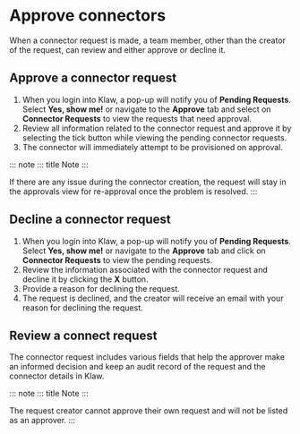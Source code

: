 # Approve connectors

When a connector request is made, a team member, other than the creator
of the request, can review and either approve or decline it.

## Approve a connector request

1.  When you login into Klaw, a pop-up will notify you of **Pending
    Requests**. Select **Yes, show me!** or navigate to the **Approve**
    tab and select on **Connector Requests** to view the requests that
    need approval.
2.  Review all information related to the connector request and approve
    it by selecting the tick button while viewing the pending connector
    requests.
3.  The connector will immediately attempt to be provisioned on
    approval.

::: note
::: title
Note
:::

If there are any issue during the connector creation, the request will
stay in the approvals view for re-approval once the problem is resolved.
:::

## Decline a connector request

1.  When you login into Klaw, a pop-up will notify you of **Pending
    Requests**. Select **Yes, show me!** or navigate to the **Approve**
    tab and click on **Connector Requests** to view the pending
    requests.
2.  Review the information associated with the connector request and
    decline it by clicking the **X** button.
3.  Provide a reason for declining the request.
4.  The request is declined, and the creator will receive an email with
    your reason for declining the request.

## Review a connect request

The connector request includes various fields that help the approver
make an informed decision and keep an audit record of the request and
the connector details in Klaw.

::: note
::: title
Note
:::

The request creator cannot approve their own request and will not be
listed as an approver.
:::

